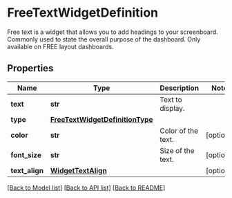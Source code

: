 # FreeTextWidgetDefinition

Free text is a widget that allows you to add headings to your screenboard. Commonly used to state the overall purpose of the dashboard. Only available on FREE layout dashboards.
## Properties
Name | Type | Description | Notes
------------ | ------------- | ------------- | -------------
**text** | **str** | Text to display. | 
**type** | [**FreeTextWidgetDefinitionType**](FreeTextWidgetDefinitionType.md) |  | 
**color** | **str** | Color of the text. | [optional] 
**font_size** | **str** | Size of the text. | [optional] 
**text_align** | [**WidgetTextAlign**](WidgetTextAlign.md) |  | [optional] 

[[Back to Model list]](README.md#documentation-for-models) [[Back to API list]](README.md#documentation-for-api-endpoints) [[Back to README]](README.md)


